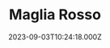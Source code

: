 ---
date: 2023-09-03T10:24:18.000Z
title: Maglia Rosso
latitude: 52.19020828674799
longitude: 0.7234411384232506
category: checkin
---
